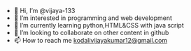 - 👋 Hi, I’m @vijaya-133
- 👀 I’m interested in programming and web development
- 🌱 I’m currently learning python,HTML&CSS with java script
- 💞️ I’m looking to collaborate on other content in github
- 📫 How to reach me kodalivijayakumar12@gmail.com

<!---
vijaya-133/vijaya-133 is a ✨ special ✨ repository because its `README.md` (this file) appears on your GitHub profile.
You can click the Preview link to take a look at your changes.
--->
